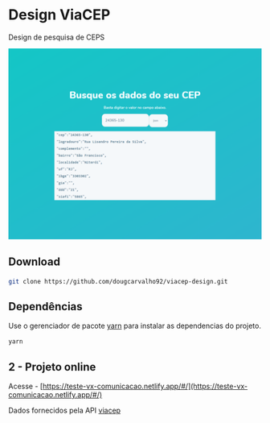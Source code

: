 # Design ViaCEP

Design de pesquisa de CEPS

![](github/front.png)

## Download

```bash
git clone https://github.com/dougcarvalho92/viacep-design.git
```

## Dependências

Use o gerenciador de pacote [yarn](https://yarnpkg.com/) para instalar as dependencias do projeto.

```bash
yarn
```


## 2 - Projeto online
Acesse - [https://teste-vx-comunicacao.netlify.app/#/](https://teste-vx-comunicacao.netlify.app/#/)

Dados fornecidos pela API [viacep](https://viacep.com.br/)

